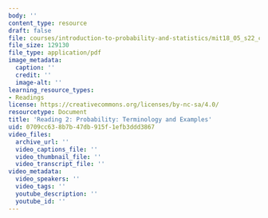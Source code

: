 ```yaml
---
body: ''
content_type: resource
draft: false
file: courses/introduction-to-probability-and-statistics/mit18_05_s22_class02-prep.pdf
file_size: 129130
file_type: application/pdf
image_metadata:
  caption: ''
  credit: ''
  image-alt: ''
learning_resource_types:
- Readings
license: https://creativecommons.org/licenses/by-nc-sa/4.0/
resourcetype: Document
title: 'Reading 2: Probability: Terminology and Examples'
uid: 0709cc63-8b7b-47db-915f-1efb3ddd3867
video_files:
  archive_url: ''
  video_captions_file: ''
  video_thumbnail_file: ''
  video_transcript_file: ''
video_metadata:
  video_speakers: ''
  video_tags: ''
  youtube_description: ''
  youtube_id: ''
---
```

